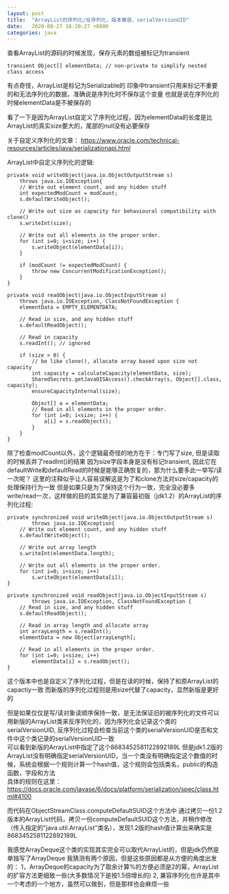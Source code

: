 ```yaml
---
layout: post
title:  "ArrayList的序列化/反序列化，版本兼容，serialVersionUID"
date:   2020-08-27 18:20:27 +0800
categories: java
---
```


查看ArrayList的源码的时候发现，保存元素的数组被标记为transient

    transient Object[] elementData; // non-private to simplify nested class access

有点奇怪，ArrayList是标记为Serializable的
印象中transient只用来标记不重要的和无法序列化的数据，准确说是序列化时不保存这个变量
也就是说在序列化的时候elementData是不被保存的

看了一下是因为ArrayList自定义了序列化过程，因为elementData的长度是比ArrayList的真实size要大的，尾部的null没有必要保存

关于自定义序列化的文章：
https://www.oracle.com/technical-resources/articles/java/serializationapi.html

ArrayList中自定义序列化的逻辑:

    private void writeObject(java.io.ObjectOutputStream s)
        throws java.io.IOException{
        // Write out element count, and any hidden stuff
        int expectedModCount = modCount;
        s.defaultWriteObject();

        // Write out size as capacity for behavioural compatibility with clone()
        s.writeInt(size);

        // Write out all elements in the proper order.
        for (int i=0; i<size; i++) {
            s.writeObject(elementData[i]);
        }

        if (modCount != expectedModCount) {
            throw new ConcurrentModificationException();
        }
    }

    private void readObject(java.io.ObjectInputStream s)
        throws java.io.IOException, ClassNotFoundException {
        elementData = EMPTY_ELEMENTDATA;

        // Read in size, and any hidden stuff
        s.defaultReadObject();

        // Read in capacity
        s.readInt(); // ignored

        if (size > 0) {
            // be like clone(), allocate array based upon size not capacity
            int capacity = calculateCapacity(elementData, size);
            SharedSecrets.getJavaOISAccess().checkArray(s, Object[].class, capacity);
            ensureCapacityInternal(size);

            Object[] a = elementData;
            // Read in all elements in the proper order.
            for (int i=0; i<size; i++) {
                a[i] = s.readObject();
            }
        }
    }

除了检查modCount以外，这个逻辑最奇怪的地方在于：专门写了size, 但是读取的时候丢弃了readInt()的结果
因为size字段本身是没有标记transient, 因此它在defaultWrite和defaultRead的时候是能够正确恢复的，那为什么要多此一举写/读一次呢？
这里的注释似乎让人容易误解这是为了和clone方法对size/capacity的处理保持行为一致
但是如果只是为了保持这个行为一致，完全没必要多write/read一次，这样做的目的其实是为了兼容最初版（jdk1.2）的ArrayList的序列化过程:

    private synchronized void writeObject(java.io.ObjectOutputStream s)
            throws java.io.IOException{
        // Write out element count, and any hidden stuff
        s.defaultWriteObject();

        // Write out array length
        s.writeInt(elementData.length);

        // Write out all elements in the proper order.
        for (int i=0; i<size; i++)
            s.writeObject(elementData[i]);
    }

    private synchronized void readObject(java.io.ObjectInputStream s)
            throws java.io.IOException, ClassNotFoundException {
        // Read in size, and any hidden stuff
        s.defaultReadObject();

        // Read in array length and allocate array
        int arrayLength = s.readInt();
        elementData = new Object[arrayLength];

        // Read in all elements in the proper order.
        for (int i=0; i<size; i++)
            elementData[i] = s.readObject();
    }


这个版本中也是自定义了序列化过程，但是在读的时候，保持了和原ArrayList的capactiy一致
而新版的序列化过程则是用size代替了capacity，显然新版是更好的

但是如果仅仅是写/读对象读顺序保持一致，是无法保证旧的被序列化的文件可以用新版的ArrayList类来反序列化的，因为序列化会记录这个类的serialVersionUID, 反序列化过程会检查当前这个类的serialVersionUID是否和文件中这个类记录的serialVersionUID一致  
可以看到新版的ArrayList中指定了这个8683452581122892189L
但是jdk1.2版的ArrayList没有明确指定serialVersionUID，当一个类没有明确指定这个数值的时候，系统会根据一个规则计算一个hash值，这个规则会包括类名，public的构造函数，字段和方法  
具体的规则在这里：
https://docs.oracle.com/javase/6/docs/platform/serialization/spec/class.html#4100

而代码在ObjectStreamClass.computeDefaultSUID这个方法中
通过拷贝一份1.2版本的ArrayList代码，拷贝一份computeDefaultSUID这个方法，并稍作修改（传入指定的"java.util.ArrayList"类名），发现1.2版的hash值计算出来确实是8683452581122892189L

我感觉ArrayDeque这个类的实现其实完全可以取代ArrayList的，但是jdk仍然是单独写了ArrayDeque
我猜测有两个原因，但是这些原因都是从方便的角度出发的：
1，ArrayDeque的capacity为了取余计算%的方便必须是2的幂，ArrayList的扩容方法更细致一些(大多数情况下是按1.5倍增长的)
2, 兼容序列化也许是其中一个考虑的一个地方，虽然可以做到，但是那样也会麻烦一些
